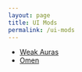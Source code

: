 ```yaml
---
layout: page
title: UI Mods
permalink: /ui-mods
---
```

* [Weak Auras](/ui-mods/weak-auras)
* [Omen](/ui-mods/omen)
